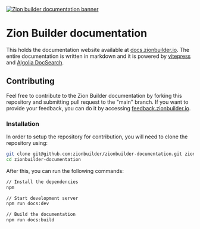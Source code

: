 [![Zion builder documentation banner](https://raw.githubusercontent.com/zionbuilder/zionbuilder-documentation/main/src/public/assets/images/readme-banner.png)](https://docs.zionbuilder.io)

# Zion Builder documentation

This holds the documentation website available at [docs.zionbuilder.io](https://docs.zionbuilder.io). The entire documentation is written in markdown and it is powered by [vitepress](https://vitepress.vuejs.org/) and [Algolia DocSearch](https://docsearch.algolia.com/).

## Contributing

Feel free to contribute to the Zion Builder documentation by forking this repository and submitting pull request to the "main" branch. If you want to provide your feedback, you can do it by accessing [feedback.zionbuilder.io](https://feedback.zionbuilder.io).

### Installation

In order to setup the repository for contribution, you will need to clone the repository using:

```bash
git clone git@github.com:zionbuilder/zionbuilder-documentation.git zionbuilder-documentation
cd zionbuilder-documentation
```

After this, you can run the following commands:

```bash
// Install the dependencies
npm

// Start development server
npm run docs:dev

// Build the documentation
npm run docs:build
```
